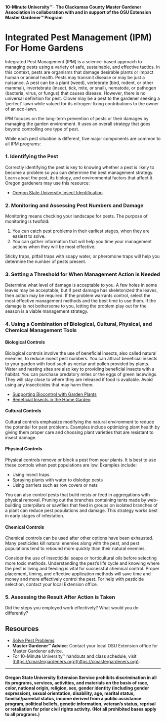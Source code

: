 #### 10-Minute University™ · The Clackamas County Master Gardener Association in collaboration with and in support of the OSU Extension Master Gardener™ Program

# Integrated Pest Management (IPM) For Home Gardens

Integrated Pest Management (IPM) is a science-based approach to managing pests using a variety of safe, sustainable, and effective tactics. In this context, pests are organisms that damage desirable plants or impact human or animal health. Pests may transmit disease or may be just a nuisance. A pest can be a plant (weed), vertebrate (bird, rodent, or other mammal), invertebrate (insect, tick, mite, or snail), nematode, or pathogen (bacteria, virus, or fungus) that causes disease. However, there is no universal definition for pest. Clover may be a pest to the gardener seeking a ‘perfect’ lawn while valued for its nitrogen-fixing contributions to the owner of an eco-lawn.

IPM focuses on the long-term prevention of pests or their damages by managing the garden environment. It uses an overall strategy that goes beyond controlling one type of pest.

While each pest situation is different, five major components are common to all IPM programs:

### 1. Identifying the Pest

Correctly identifying the pest is key to knowing whether a pest is likely to become a problem so you can determine the best management strategy. Learn about the pest, its biology, and environmental factors that affect it. Oregon gardeners may use this resource:

- [Oregon State University Insect Identification](https://extension.oregonstate.edu/pests-weeds-diseases/insects/insect-identification)

### 2. Monitoring and Assessing Pest Numbers and Damage

Monitoring means checking your landscape for pests. The purpose of monitoring is twofold:

1. You can catch pest problems in their earliest stages, when they are easiest to solve.
2. You can gather information that will help you time your management actions when they will be most effective.

Sticky traps, pitfall traps with soapy water, or pheromone traps will help you determine the number of pests present.

### 3. Setting a Threshold for When Management Action is Needed

Determine what level of damage is acceptable to you. A few holes in some leaves may be acceptable, but if pest damage has skeletonized the leaves, then action may be required. If the problem warrants control, select the most effective management methods and the best time to use them. If the damage is not bothersome to you, letting the problem play out for the season is a viable management strategy.

### 4. Using a Combination of Biological, Cultural, Physical, and Chemical Management Tools

#### Biological Controls

Biological controls involve the use of beneficial insects, also called natural enemies, to reduce insect pest numbers. You can attract beneficial insects to your garden with food such as nectar and pollen provided by plants. Water and nesting sites are also key to providing beneficial insects with a habitat. You can purchase predatory mites or the eggs of green lacewings. They will stay close to where they are released if food is available. Avoid using any insecticides that may harm them.

- [Supporting Biocontrol with Garden Plants](https://gardenecology.oregonstate.edu/sites/agscid7/files/gardenecology/gel_brief_2_biocontrol.pdf)
- [Beneficial Insects in the Home Garden](https://cmastergardeners.files.wordpress.com/2022/02/beneficial-insects.pdf)

#### Cultural Controls

Cultural controls emphasize modifying the natural environment to reduce the potential for pest problems. Examples include optimizing plant health by giving them proper care and choosing plant varieties that are resistant to insect damage.

#### Physical Controls

Physical controls remove or block a pest from your plants. It is best to use these controls when pest populations are low. Examples include:

- Using insect traps
- Spraying plants with water to dislodge pests
- Using barriers such as row covers or nets

You can also control pests that build nests or feed in aggregations with physical removal. Pruning out the branches containing tents made by web-building caterpillars or sawflies that feed in groups on isolated branches of a plant can reduce pest populations and damage. This strategy works best in early stages of infestation.

#### Chemical Controls

Chemical controls can be used after other options have been exhausted. Many pesticides kill natural enemies along with the pest, and pest populations tend to rebound more quickly than their natural enemies.

Consider the use of insecticidal soaps or horticultural oils before selecting more toxic methods. Understanding the pest’s life cycle and knowing where the pest is living and feeding is vital for successful chemical control. Proper placement, timing, and effective application methods will save time and money and more effectively control the pest. For help with pesticide selection, contact your local Extension office.

### 5. Assessing the Result After Action is Taken

Did the steps you employed work effectively? What would you do differently?

## Resources

- [Solve Pest Problems](https://solvepestproblems.oregonstate.edu/)
- **Master Gardener™ Advice**: Contact your local OSU Extension office for Master Gardener advice.
- For 10-Minute University™ handouts and class schedule, visit [https://cmastergardeners.org](https://cmastergardeners.org).

---

#### Oregon State University Extension Service prohibits discrimination in all its programs, services, activities, and materials on the basis of race, color, national origin, religion, sex, gender identity (including gender expression), sexual orientation, disability, age, marital status, familial/parental status, income derived from a public assistance program, political beliefs, genetic information, veteran’s status, reprisal or retaliation for prior civil rights activity. (Not all prohibited bases apply to all programs.)